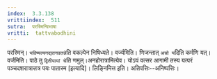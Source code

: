 ```yaml
---
index:  3.3.138
vrittiindex:  511
sutra:  परस्मिन्विभाषा
vritti:  tattvabodhini 
---
```


परस्मिन्। `भविष्यत्यनद्यतनवतन्ने`ति वकल्पेन निषिध्यते। वर्ज्यमिति। णिजन्तात् `अचो य`दिति कर्मणि यत्। वर्जमिति। पाठे तु `द्वितीयायां चे`ति णमुल्।अनहोरात्रामित्येव। योऽयं वत्सर आगामी तस्य यत्परं पञ्चदशरात्रात्तत्र पयः पातास्म [इत्यादि]। लिङ्निमित्त इति। अतिपत्तिः--अनिष्पत्तिः।

